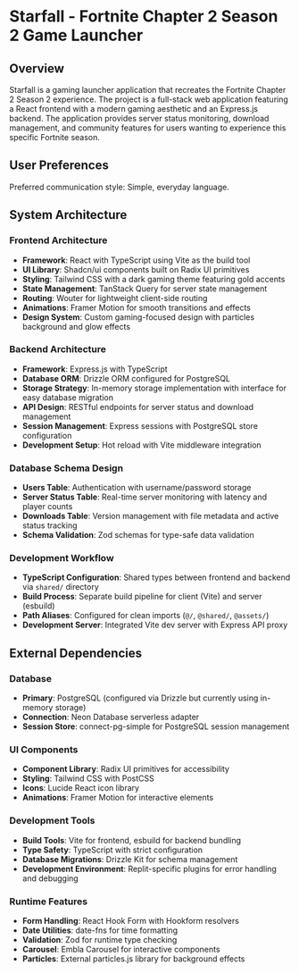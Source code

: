 # Starfall - Fortnite Chapter 2 Season 2 Game Launcher

## Overview

Starfall is a gaming launcher application that recreates the Fortnite Chapter 2 Season 2 experience. The project is a full-stack web application featuring a React frontend with a modern gaming aesthetic and an Express.js backend. The application provides server status monitoring, download management, and community features for users wanting to experience this specific Fortnite season.

## User Preferences

Preferred communication style: Simple, everyday language.

## System Architecture

### Frontend Architecture
- **Framework**: React with TypeScript using Vite as the build tool
- **UI Library**: Shadcn/ui components built on Radix UI primitives
- **Styling**: Tailwind CSS with a dark gaming theme featuring gold accents
- **State Management**: TanStack Query for server state management
- **Routing**: Wouter for lightweight client-side routing
- **Animations**: Framer Motion for smooth transitions and effects
- **Design System**: Custom gaming-focused design with particles background and glow effects

### Backend Architecture
- **Framework**: Express.js with TypeScript
- **Database ORM**: Drizzle ORM configured for PostgreSQL
- **Storage Strategy**: In-memory storage implementation with interface for easy database migration
- **API Design**: RESTful endpoints for server status and download management
- **Session Management**: Express sessions with PostgreSQL store configuration
- **Development Setup**: Hot reload with Vite middleware integration

### Database Schema Design
- **Users Table**: Authentication with username/password storage
- **Server Status Table**: Real-time server monitoring with latency and player counts
- **Downloads Table**: Version management with file metadata and active status tracking
- **Schema Validation**: Zod schemas for type-safe data validation

### Development Workflow
- **TypeScript Configuration**: Shared types between frontend and backend via `shared/` directory
- **Build Process**: Separate build pipeline for client (Vite) and server (esbuild)
- **Path Aliases**: Configured for clean imports (`@/`, `@shared/`, `@assets/`)
- **Development Server**: Integrated Vite dev server with Express API proxy

## External Dependencies

### Database
- **Primary**: PostgreSQL (configured via Drizzle but currently using in-memory storage)
- **Connection**: Neon Database serverless adapter
- **Session Store**: connect-pg-simple for PostgreSQL session management

### UI Components
- **Component Library**: Radix UI primitives for accessibility
- **Styling**: Tailwind CSS with PostCSS
- **Icons**: Lucide React icon library
- **Animations**: Framer Motion for interactive elements

### Development Tools
- **Build Tools**: Vite for frontend, esbuild for backend bundling
- **Type Safety**: TypeScript with strict configuration
- **Database Migrations**: Drizzle Kit for schema management
- **Development Environment**: Replit-specific plugins for error handling and debugging

### Runtime Features
- **Form Handling**: React Hook Form with Hookform resolvers
- **Date Utilities**: date-fns for time formatting
- **Validation**: Zod for runtime type checking
- **Carousel**: Embla Carousel for interactive components
- **Particles**: External particles.js library for background effects